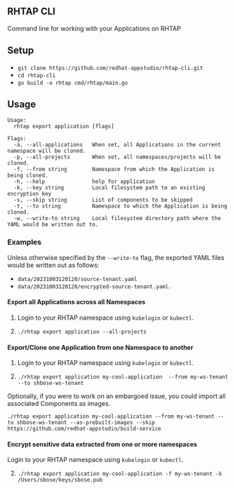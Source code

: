 ## RHTAP CLI
Command line for working with your Applications on RHTAP

## Setup
- `git clone https://github.com/redhat-appstudio/rhtap-cli.git` 
- `cd rhtap-cli`
- `go build -o rhtap cmd/rhtap/main.go`


## Usage

```
Usage:
  rhtap export application [flags]

Flags:
  -a, --all-applications   When set, all Applications in the current namespace will be cloned.
  -p, --all-projects       When set, all namespaces/projects will be cloned.
  -f, --from string        Namespace from which the Application is being cloned.
  -h, --help               help for application
  -k, --key string         Local filesystem path to an existing encryption key
  -s, --skip string        List of components to be skipped
  -t, --to string          Namespace to which the Application is being cloned.
  -w, --write-to string    Local filesystem directory path where the YAML would be written out to.
```

### Examples


Unless otherwise specified by the `--write-to` flag, the exported YAML files would be written out as follows:

* `data/20231003120120/source-tenant.yaml`  
* `data/20231003120120/encrypted-source-tenant.yaml`. 

#### Export all Applications across all Namespaces

1. Login to your RHTAP namespace using `kubelogin` or `kubectl`.

2.  ```
    ./rhtap export application --all-projects
    ```

#### Export/Clone one Application from one Namespace to another

1. Login to your RHTAP namespace using `kubelogin` or `kubectl`.

2.  ```
    ./rhtap export application my-cool-application  --from my-ws-tenant --to shbose-ws-tenant 
    ```

Optionally, if you were to work on an embargoed issue, you could import all associated Components as images.

```
./rhtap export application my-cool-application --from my-ws-tenant --to shbose-ws-tenant --as-prebuilt-images --skip https://github.com/redhat-appstudio/build-service
```

#### Encrypt sensitive data extracted from one or more namespaces


Login to your RHTAP namespace using `kubelogin` or `kubectl`.

2.  ```
    ./rhtap export application my-cool-application -f my-ws-tenant -k /Users/sbose/keys/sbose.pub 
    ```

